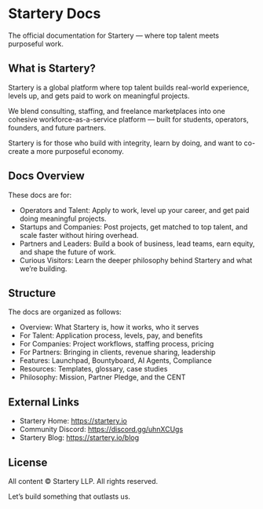 # Startery Docs

The official documentation for Startery — where top talent meets purposeful work.

## What is Startery?

Startery is a global platform where top talent builds real-world experience, levels up, and gets paid to work on meaningful projects.

We blend consulting, staffing, and freelance marketplaces into one cohesive workforce-as-a-service platform — built for students, operators, founders, and future partners.

Startery is for those who build with integrity, learn by doing, and want to co-create a more purposeful economy.

## Docs Overview

These docs are for:

- Operators and Talent: Apply to work, level up your career, and get paid doing meaningful projects.
- Startups and Companies: Post projects, get matched to top talent, and scale faster without hiring overhead.
- Partners and Leaders: Build a book of business, lead teams, earn equity, and shape the future of work.
- Curious Visitors: Learn the deeper philosophy behind Startery and what we’re building.

## Structure

The docs are organized as follows:

- Overview: What Startery is, how it works, who it serves
- For Talent: Application process, levels, pay, and benefits
- For Companies: Project workflows, staffing process, pricing
- For Partners: Bringing in clients, revenue sharing, leadership
- Features: Launchpad, Bountyboard, AI Agents, Compliance
- Resources: Templates, glossary, case studies
- Philosophy: Mission, Partner Pledge, and the CENT

## External Links

- Startery Home: https://startery.io
- Community Discord: https://discord.gg/uhnXCUgs
- Startery Blog: https://startery.io/blog

## License

All content © Startery LLP. All rights reserved.

Let’s build something that outlasts us.
